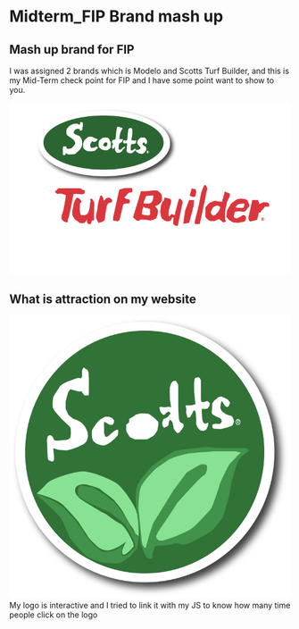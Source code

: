 # Midterm_FIP Brand mash up

## Mash up brand for FIP

I was assigned 2 brands which is Modelo and Scotts Turf Builder, and this is my Mid-Term check point for FIP and I have some point want to show to you.

![label](Label-100.jpg "Mid term FIP")

## What is attraction on my website

![logo](logo2nd.svg "Mid term FIP")
My logo is interactive and I tried to link it with my JS to know how many time people click on the logo
